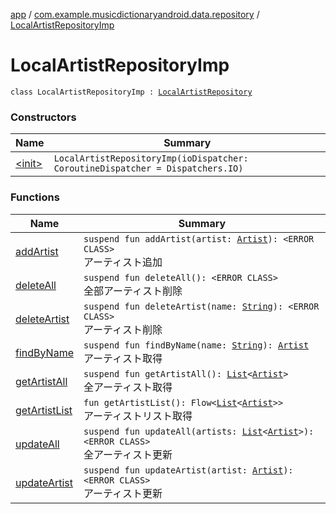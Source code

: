 [app](../../index.md) / [com.example.musicdictionaryandroid.data.repository](../index.md) / [LocalArtistRepositoryImp](./index.md)

# LocalArtistRepositoryImp

`class LocalArtistRepositoryImp : `[`LocalArtistRepository`](../-local-artist-repository/index.md)

### Constructors

| Name | Summary |
|---|---|
| [&lt;init&gt;](-init-.md) | `LocalArtistRepositoryImp(ioDispatcher: CoroutineDispatcher = Dispatchers.IO)` |

### Functions

| Name | Summary |
|---|---|
| [addArtist](add-artist.md) | `suspend fun addArtist(artist: `[`Artist`](../../com.example.musicdictionaryandroid.domain.model.entity/-artist/index.md)`): <ERROR CLASS>`<br>アーティスト追加 |
| [deleteAll](delete-all.md) | `suspend fun deleteAll(): <ERROR CLASS>`<br>全部アーティスト削除 |
| [deleteArtist](delete-artist.md) | `suspend fun deleteArtist(name: `[`String`](https://kotlinlang.org/api/latest/jvm/stdlib/kotlin/-string/index.html)`): <ERROR CLASS>`<br>アーティスト削除 |
| [findByName](find-by-name.md) | `suspend fun findByName(name: `[`String`](https://kotlinlang.org/api/latest/jvm/stdlib/kotlin/-string/index.html)`): `[`Artist`](../../com.example.musicdictionaryandroid.domain.model.entity/-artist/index.md)<br>アーティスト取得 |
| [getArtistAll](get-artist-all.md) | `suspend fun getArtistAll(): `[`List`](https://kotlinlang.org/api/latest/jvm/stdlib/kotlin.collections/-list/index.html)`<`[`Artist`](../../com.example.musicdictionaryandroid.domain.model.entity/-artist/index.md)`>`<br>全アーティスト取得 |
| [getArtistList](get-artist-list.md) | `fun getArtistList(): Flow<`[`List`](https://kotlinlang.org/api/latest/jvm/stdlib/kotlin.collections/-list/index.html)`<`[`Artist`](../../com.example.musicdictionaryandroid.domain.model.entity/-artist/index.md)`>>`<br>アーティストリスト取得 |
| [updateAll](update-all.md) | `suspend fun updateAll(artists: `[`List`](https://kotlinlang.org/api/latest/jvm/stdlib/kotlin.collections/-list/index.html)`<`[`Artist`](../../com.example.musicdictionaryandroid.domain.model.entity/-artist/index.md)`>): <ERROR CLASS>`<br>全アーティスト更新 |
| [updateArtist](update-artist.md) | `suspend fun updateArtist(artist: `[`Artist`](../../com.example.musicdictionaryandroid.domain.model.entity/-artist/index.md)`): <ERROR CLASS>`<br>アーティスト更新 |
